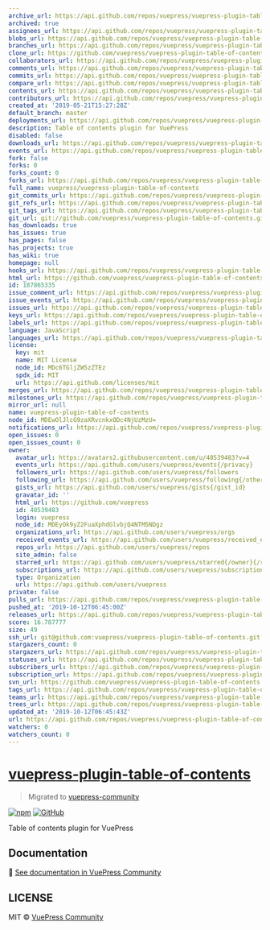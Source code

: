 ```yaml
---
archive_url: https://api.github.com/repos/vuepress/vuepress-plugin-table-of-contents/{archive_format}{/ref}
archived: true
assignees_url: https://api.github.com/repos/vuepress/vuepress-plugin-table-of-contents/assignees{/user}
blobs_url: https://api.github.com/repos/vuepress/vuepress-plugin-table-of-contents/git/blobs{/sha}
branches_url: https://api.github.com/repos/vuepress/vuepress-plugin-table-of-contents/branches{/branch}
clone_url: https://github.com/vuepress/vuepress-plugin-table-of-contents.git
collaborators_url: https://api.github.com/repos/vuepress/vuepress-plugin-table-of-contents/collaborators{/collaborator}
comments_url: https://api.github.com/repos/vuepress/vuepress-plugin-table-of-contents/comments{/number}
commits_url: https://api.github.com/repos/vuepress/vuepress-plugin-table-of-contents/commits{/sha}
compare_url: https://api.github.com/repos/vuepress/vuepress-plugin-table-of-contents/compare/{base}...{head}
contents_url: https://api.github.com/repos/vuepress/vuepress-plugin-table-of-contents/contents/{+path}
contributors_url: https://api.github.com/repos/vuepress/vuepress-plugin-table-of-contents/contributors
created_at: '2019-05-21T15:27:28Z'
default_branch: master
deployments_url: https://api.github.com/repos/vuepress/vuepress-plugin-table-of-contents/deployments
description: Table of contents plugin for VuePress
disabled: false
downloads_url: https://api.github.com/repos/vuepress/vuepress-plugin-table-of-contents/downloads
events_url: https://api.github.com/repos/vuepress/vuepress-plugin-table-of-contents/events
fork: false
forks: 0
forks_count: 0
forks_url: https://api.github.com/repos/vuepress/vuepress-plugin-table-of-contents/forks
full_name: vuepress/vuepress-plugin-table-of-contents
git_commits_url: https://api.github.com/repos/vuepress/vuepress-plugin-table-of-contents/git/commits{/sha}
git_refs_url: https://api.github.com/repos/vuepress/vuepress-plugin-table-of-contents/git/refs{/sha}
git_tags_url: https://api.github.com/repos/vuepress/vuepress-plugin-table-of-contents/git/tags{/sha}
git_url: git://github.com/vuepress/vuepress-plugin-table-of-contents.git
has_downloads: true
has_issues: true
has_pages: false
has_projects: true
has_wiki: true
homepage: null
hooks_url: https://api.github.com/repos/vuepress/vuepress-plugin-table-of-contents/hooks
html_url: https://github.com/vuepress/vuepress-plugin-table-of-contents
id: 187865335
issue_comment_url: https://api.github.com/repos/vuepress/vuepress-plugin-table-of-contents/issues/comments{/number}
issue_events_url: https://api.github.com/repos/vuepress/vuepress-plugin-table-of-contents/issues/events{/number}
issues_url: https://api.github.com/repos/vuepress/vuepress-plugin-table-of-contents/issues{/number}
keys_url: https://api.github.com/repos/vuepress/vuepress-plugin-table-of-contents/keys{/key_id}
labels_url: https://api.github.com/repos/vuepress/vuepress-plugin-table-of-contents/labels{/name}
language: JavaScript
languages_url: https://api.github.com/repos/vuepress/vuepress-plugin-table-of-contents/languages
license:
  key: mit
  name: MIT License
  node_id: MDc6TGljZW5zZTEz
  spdx_id: MIT
  url: https://api.github.com/licenses/mit
merges_url: https://api.github.com/repos/vuepress/vuepress-plugin-table-of-contents/merges
milestones_url: https://api.github.com/repos/vuepress/vuepress-plugin-table-of-contents/milestones{/number}
mirror_url: null
name: vuepress-plugin-table-of-contents
node_id: MDEwOlJlcG9zaXRvcnkxODc4NjUzMzU=
notifications_url: https://api.github.com/repos/vuepress/vuepress-plugin-table-of-contents/notifications{?since,all,participating}
open_issues: 0
open_issues_count: 0
owner:
  avatar_url: https://avatars2.githubusercontent.com/u/48539483?v=4
  events_url: https://api.github.com/users/vuepress/events{/privacy}
  followers_url: https://api.github.com/users/vuepress/followers
  following_url: https://api.github.com/users/vuepress/following{/other_user}
  gists_url: https://api.github.com/users/vuepress/gists{/gist_id}
  gravatar_id: ''
  html_url: https://github.com/vuepress
  id: 48539483
  login: vuepress
  node_id: MDEyOk9yZ2FuaXphdGlvbjQ4NTM5NDgz
  organizations_url: https://api.github.com/users/vuepress/orgs
  received_events_url: https://api.github.com/users/vuepress/received_events
  repos_url: https://api.github.com/users/vuepress/repos
  site_admin: false
  starred_url: https://api.github.com/users/vuepress/starred{/owner}{/repo}
  subscriptions_url: https://api.github.com/users/vuepress/subscriptions
  type: Organization
  url: https://api.github.com/users/vuepress
private: false
pulls_url: https://api.github.com/repos/vuepress/vuepress-plugin-table-of-contents/pulls{/number}
pushed_at: '2019-10-12T06:45:00Z'
releases_url: https://api.github.com/repos/vuepress/vuepress-plugin-table-of-contents/releases{/id}
score: 16.787777
size: 49
ssh_url: git@github.com:vuepress/vuepress-plugin-table-of-contents.git
stargazers_count: 0
stargazers_url: https://api.github.com/repos/vuepress/vuepress-plugin-table-of-contents/stargazers
statuses_url: https://api.github.com/repos/vuepress/vuepress-plugin-table-of-contents/statuses/{sha}
subscribers_url: https://api.github.com/repos/vuepress/vuepress-plugin-table-of-contents/subscribers
subscription_url: https://api.github.com/repos/vuepress/vuepress-plugin-table-of-contents/subscription
svn_url: https://github.com/vuepress/vuepress-plugin-table-of-contents
tags_url: https://api.github.com/repos/vuepress/vuepress-plugin-table-of-contents/tags
teams_url: https://api.github.com/repos/vuepress/vuepress-plugin-table-of-contents/teams
trees_url: https://api.github.com/repos/vuepress/vuepress-plugin-table-of-contents/git/trees{/sha}
updated_at: '2019-10-12T06:45:43Z'
url: https://api.github.com/repos/vuepress/vuepress-plugin-table-of-contents
watchers: 0
watchers_count: 0
---
```


# [vuepress-plugin-table-of-contents](https://vuepress.github.io/plugins/table-of-contents.html)

> Migrated to [vuepress-community](https://github.com/vuepress/vuepress-community)

[![npm](https://img.shields.io/npm/v/vuepress-plugin-table-of-contents.svg)](https://www.npmjs.com/package/vuepress-plugin-table-of-contents)
[![GitHub](https://img.shields.io/github/license/vuepress/vuepress-plugin-table-of-contents.svg)](https://github.com/vuepress/vuepress-plugin-table-of-contents/blob/master/LICENSE)

Table of contents plugin for VuePress

## Documentation

:book: [See documentation in VuePress Community](https://vuepress.github.io/plugins/table-of-contents.html)

## LICENSE

MIT &copy; [VuePress Community](https://github.com/vuepress)
